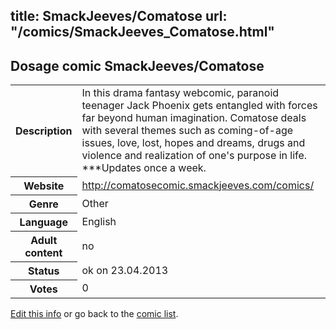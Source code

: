 title: SmackJeeves/Comatose
url: "/comics/SmackJeeves_Comatose.html"
---
Dosage comic SmackJeeves/Comatose
-----------------------------------------

<table class="comicinfo">
<tr>
<th>Description</th><td>In this drama fantasy webcomic, paranoid teenager Jack Phoenix gets entangled with forces far beyond human imagination. Comatose deals with several themes such as coming-of-age issues, love, lost, hopes and dreams, drugs and violence and realization of one's purpose in life. ***Updates once a week.</td>
</tr>
<tr>
<th>Website</th><td><a href="http://comatosecomic.smackjeeves.com/comics/">http://comatosecomic.smackjeeves.com/comics/</a></td>
</tr>
<tr>
<th>Genre</th><td>Other</td>
</tr>
<tr>
<th>Language</th><td>English</td>
</tr>
<tr>
<th>Adult content</th><td>no</td>
</tr>
<tr>
<th>Status</th><td>ok on 23.04.2013</td>
</tr>
<tr>
<th>Votes</th><td>0</div></td>
</tr>
</table>

[Edit this info](/comics/SmackJeeves_Comatose_edit.html) or go back to the [comic list](../comic-index.html).
